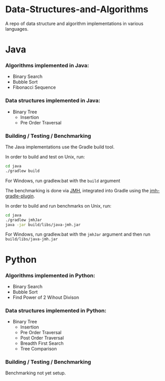 # Data-Structures-and-Algorithms

A repo of data structure and algorithm implementations in various languages.

# Java
### Algorithms implemented in Java:

- Binary Search
- Bubble Sort
- Fibonacci Sequence

### Data structures implemented in Java:

- Binary Tree
  - Insertion
  - Pre Order Traversal
 
### Building / Testing / Benchmarking
The Java implementations use the Gradle build tool. 

In order to build and test on Unix, run:
```sh
cd java
./gradlew build
```
For Windows, run gradlew.bat with the `build` argument


The benchmarking is done via [JMH](https://github.com/openjdk/jmh),
integrated into Gradle using the [jmh-gradle-plugin](https://github.com/melix/jmh-gradle-plugin).

In order to build and run benchmarks on Unix, run:
```sh
cd java
./gradlew jmhJar
java -jar build/libs/java-jmh.jar
```
For Windows, run gradlew.bat with the `jmhJar` argument and then run `build/libs/java-jmh.jar`

# Python
### Algorithms implemented in Python:

- Binary Search
- Bubble Sort
- Find Power of 2 Wihout Divison

### Data structures implemented in Python:

- Binary Tree
  - Insertion
  - Pre Order Traversal
  - Post Order Traversal
  - Breadth First Search
  - Tree Comparison

### Building / Testing / Benchmarking
Benchmarking not yet setup.
